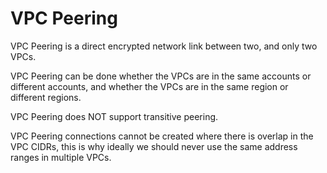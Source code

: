 # VPC Peering

VPC Peering is a direct encrypted network link between two, and only two VPCs.

VPC Peering can be done whether the VPCs are in the same accounts or different accounts, and whether the VPCs are in the same region or different regions.

VPC Peering does NOT support transitive peering.

VPC Peering connections cannot be created where there is overlap in the VPC CIDRs, this is why ideally we should never use the same address ranges in multiple VPCs.
